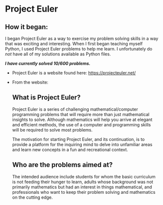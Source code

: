 Project Euler
===============

How it began:
-------------

I began Project Euler as a way to exercise my problem solving skills in a way that was exciting and interesting. When I first began teaching myself Python, I used Project Euler problems to help me learn. I unfortunately do _not_ have all of my solutions available as Python files.

***I have currently solved 10/600 problems.***

* Project Euler is a website found here: https://projecteuler.net/
* From the website:

    What is Project Euler?
    ----------------------
    
    Project Euler is a series of challenging mathematical/computer programming problems that will require more than just mathematical insights to solve. Although mathematics will help you arrive at elegant and efficient methods, the use of a computer and programming skills will be required to solve most problems.
    
    The motivation for starting Project Euler, and its continuation, is to provide a platform for the inquiring mind to delve into unfamiliar areas and learn new concepts in a fun and recreational context.
    
    Who are the problems aimed at?
    ------------------------------
    
    The intended audience include students for whom the basic curriculum is not feeding their hunger to learn, adults whose background was not primarily mathematics but had an interest in things mathematical, and professionals who want to keep their problem solving and mathematics on the cutting edge.
